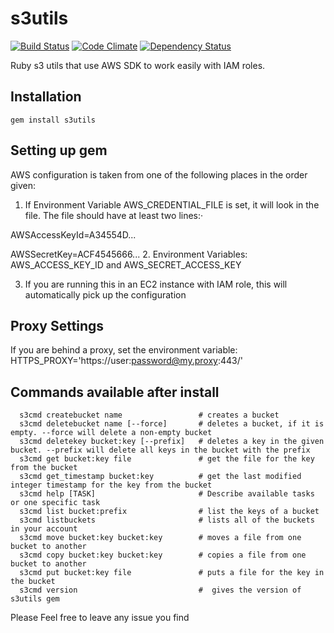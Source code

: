 s3utils
=======
[![Build Status](https://secure.travis-ci.org/jasmeetc/s3utils.png)](http://travis-ci.org/jasmeetc/s3utils)
[![Code Climate](https://codeclimate.com/badge.png)](https://codeclimate.com/github/jasmeetc/s3utils)
[![Dependency
Status](https://gemnasium.com/jasmeetc/s3utils.png)](https://gemnasium.com/jasmeetc/s3utils)

Ruby s3 utils that use AWS SDK to work easily with IAM roles.

Installation
-------------

    gem install s3utils

Setting up gem
---------------

AWS configuration is taken from one of the following places in the order
given:

 1. If Environment Variable AWS_CREDENTIAL_FILE is set, it will
    look in the file. The file should have at least two lines:·


AWSAccessKeyId=A34554D...

AWSSecretKey=ACF4545666...
 2. Environment Variables:
    AWS_ACCESS_KEY_ID and
    AWS_SECRET_ACCESS_KEY 
    
 3. If you are running this in an EC2 instance with IAM role, this will
    automatically pick up the configuration

Proxy Settings
------------

If you are behind a proxy, set the environment variable:
HTTPS_PROXY='https://user:password@my.proxy:443/'

Commands available after install
----------------------------

      s3cmd createbucket name                 # creates a bucket
      s3cmd deletebucket name [--force]       # deletes a bucket, if it is empty. --force will delete a non-empty bucket
      s3cmd deletekey bucket:key [--prefix]   # deletes a key in the given bucket. --prefix will delete all keys in the bucket with the prefix
      s3cmd get bucket:key file               # get the file for the key from the bucket
      s3cmd get_timestamp bucket:key          # get the last modified integer timestamp for the key from the bucket
      s3cmd help [TASK]                       # Describe available tasks or one specific task
      s3cmd list bucket:prefix                # list the keys of a bucket
      s3cmd listbuckets                       # lists all of the buckets in your account
      s3cmd move bucket:key bucket:key        # moves a file from one bucket to another
      s3cmd copy bucket:key bucket:key        # copies a file from one bucket to another
      s3cmd put bucket:key file               # puts a file for the key in the bucket
      s3cmd version                           #  gives the version of s3utils gem



Please Feel free to leave any issue you find
